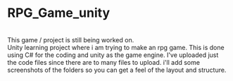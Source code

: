 # RPG_Game_unity
<br> This game / project is still being worked on. </br>
Unity learning project where i am trying to make an rpg game.
This is done using C# for the coding and unity as the game engine.
I've uploaded just the code files since there are to many files to upload.
i'll add some screenshots of the folders so you can get a feel of the layout and structure.


